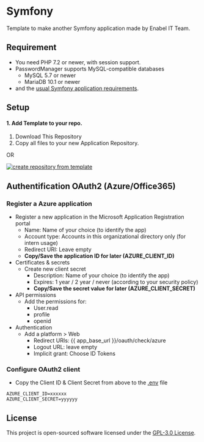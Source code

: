 # Symfony

Template to make another Symfony application made by Enabel IT Team.

## Requirement
* You need PHP 7.2 or newer, with session support.
* PasswordManager supports MySQL-compatible databases
    * MySQL 5.7 or newer
    * MariaDB 10.1 or newer
* and the [usual Symfony application requirements][1].

## Setup

#### 1. Add Template to your repo.

1. Download This Repository
2. Copy all files to your new Application Repository.

OR

<a href="https://github.com/Enabel/symfony/generate">
<img src="https://user-images.githubusercontent.com/16992394/65464461-20c95880-de5a-11e9-9bf0-fc79d125b99e.png" alt="create repository from template"></a>

## Authentification OAuth2 (Azure/Office365)
### Register a Azure application
* Register a new application in the Microsoft Application Registration portal
  * Name: Name of your choice (to identify the app)
  * Account type: Accounts in this organizational directory only (for intern usage)
  * Redirect URI: Leave empty
  * **Copy/Save the application ID for later (AZURE_CLIENT_ID)**
* Certificates & secrets
  * Create new client secret
    * Description: Name of your choice (to identify the app)
    * Expires: 1 year / 2 year / never (according to your security policy)
    * **Copy/Save the secret value for later (AZURE_CLIENT_SECRET)**
* API permissions
  * Add the permissions for:
    * User.read
    * profile
    * openid
* Authentication
  * Add a platform > Web
    * Redirect URIs: {{ app_base_url }}/oauth/check/azure
    * Logout URL: leave empty
    * Implicit grant: Choose ID Tokens
    
### Configure OAuth2 client
- Copy the Client ID & Client Secret from above to the [.env](.env) file
```dotenv
AZURE_CLIENT_ID=xxxxxx
AZURE_CLIENT_SECRET=yyyyyy
```

## License

This project is open-sourced software licensed under the [GPL-3.0 License](LICENSE).

[1]: https://symfony.com/doc/current/reference/requirements.html